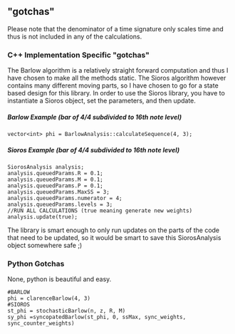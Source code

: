 ## "gotchas"
Please note that the denominator of a time signature only scales time and thus is not included in any of the calculations. 

### C++ Implementation Specific "gotchas"
The Barlow algorithm is a relatively straight forward computation and thus I have chosen to make all the methods static. The Sioros algorithm however contains many different moving parts, so I have chosen to go for a state based design for this library. In order to use the Sioros library, you have to instantiate a Sioros object, set the parameters, and then update. 
##### Barlow Example (bar of 4/4 subdivided to 16th note level)
`vector<int> phi = BarlowAnalysis::calculateSequence(4, 3);`
##### Sioros Example  (bar of 4/4 subdivided to 16th note level)
```
SiorosAnalysis analysis;
analysis.queuedParams.R = 0.1;
analysis.queuedParams.M = 0.1;
analysis.queuedParams.P = 0.1;
analysis.queuedParams.MaxSS = 3;
analysis.queuedParams.numerator = 4;
analysis.queuedParams.levels = 3;
//RUN ALL CALCULATIONS (true meaning generate new weights)
analysis.update(true);
```
The library is smart enough to only run updates on the parts of the code that need to be updated, so it would be smart to save this SiorosAnalysis object somewhere safe ;)

### Python Gotchas
None, python is beautiful and easy.
```
#BARLOW
phi = clarenceBarlow(4, 3)
#SIOROS
st_phi = stochasticBarlow(n, z, R, M)
sy_phi =syncopatedBarlow(st_phi, 0, ssMax, sync_weights, sync_counter_weights)
```
